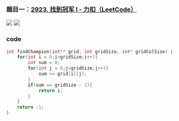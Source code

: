 ### 题目一：[2923. 找到冠军 I - 力扣（LeetCode）](https://leetcode.cn/problems/find-champion-i/description/?envType=daily-question&envId=2024-04-14)

![](https://younglion.oss-cn-beijing.aliyuncs.com/%E5%B1%8F%E5%B9%95%E6%88%AA%E5%9B%BE%202024-04-14%20195538.png)
![](https://younglion.oss-cn-beijing.aliyuncs.com/%E5%B1%8F%E5%B9%95%E6%88%AA%E5%9B%BE%202024-04-14%20195520.png)

### code

```c
int findChampion(int** grid, int gridSize, int* gridColSize) {
    for(int i = 0;i<gridSize;i++){
        int sum = 0;
        for(int j = 0;j<gridSize;j++){
            sum += grid[i][j];
        }
        if(sum == gridSize - 1){
            return i;
        }
    }
    return -1;
}
```

